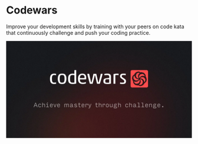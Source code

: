 # Codewars
Improve your development skills by training with your peers on code kata that continuously challenge and push your coding practice.


![alt text](/img/codewars.jpg)
